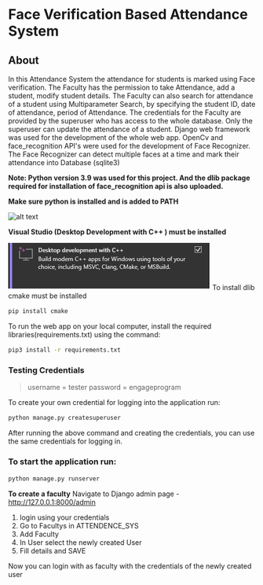 # Face Verification Based Attendance System

## About
In this Attendance System the attendance for students is marked using Face verification. The Faculty has the permission to take Attendance, add a student, modify student details. The Faculty can also search for attendance of a student using Multiparameter Search, by specifying the student ID, date of attendance, period of Attendance.
The credentials for the Faculty are provided by the superuser who has access to the whole database. Only the superuser can update the attendance of a student.
Django web framework was used for the development of the whole web app. OpenCv and face_recognition API's were used for the development of Face Recognizer. The Face Recognizer can detect multiple faces at a time and mark their attendance into Database (sqlite3)


**Note: Python version 3.9 was used for this project. And the dlib package required for installation of face_recognition api is also uploaded.**

**Make sure python is installed and is added to PATH**

![alt text](https://www.tutorialspoint.com/assets/questions/media/49353/install_Python2.jpg)

**Visual Studio (Desktop Development with C++ ) must be installed**

![alt text](https://github.com/mr-robot-007/attendence_system/blob/master/static/readme_files/visualstudio.png)
To install dlib cmake must be installed
```sh
pip install cmake
```
To run the web app on your local computer, install the required libraries(requirements.txt) using the command:

```sh
pip3 install -r requirements.txt
```

### Testing Credentials 
> username = tester
> password = engageprogram

To create your own credential for logging into the application run: 
```sh
python manage.py createsuperuser
```
After running the above command and creating the credentials, you can use the same credentials for logging in.
### To start the application run:
```sh
python manage.py runserver
```

**To create a faculty**
Navigate to Django admin page - http://127.0.0.1:8000/admin 
1. login using your credentials  
2. Go to Facultys in ATTENDENCE_SYS
3. Add Faculty 
4. In User select the newly created User
5. Fill details and SAVE

Now you can login with as faculty with the credentials of the newly created user 




